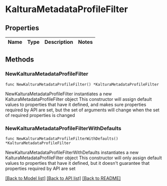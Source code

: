 # KalturaMetadataProfileFilter

## Properties

Name | Type | Description | Notes
------------ | ------------- | ------------- | -------------

## Methods

### NewKalturaMetadataProfileFilter

`func NewKalturaMetadataProfileFilter() *KalturaMetadataProfileFilter`

NewKalturaMetadataProfileFilter instantiates a new KalturaMetadataProfileFilter object
This constructor will assign default values to properties that have it defined,
and makes sure properties required by API are set, but the set of arguments
will change when the set of required properties is changed

### NewKalturaMetadataProfileFilterWithDefaults

`func NewKalturaMetadataProfileFilterWithDefaults() *KalturaMetadataProfileFilter`

NewKalturaMetadataProfileFilterWithDefaults instantiates a new KalturaMetadataProfileFilter object
This constructor will only assign default values to properties that have it defined,
but it doesn't guarantee that properties required by API are set


[[Back to Model list]](../README.md#documentation-for-models) [[Back to API list]](../README.md#documentation-for-api-endpoints) [[Back to README]](../README.md)


